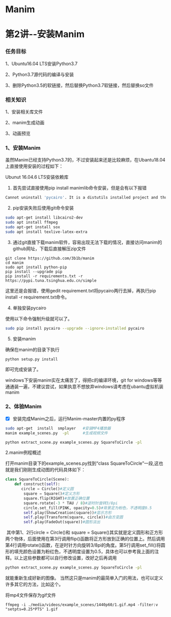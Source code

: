# Manim


# 第2讲--安装Manim

### 任务目标

1、Ubuntu16.04 LTS安装Python3.7

2、Python3.7源代码的编译与安装

3、删除Python3.5的软链接，然后替换Python3.7软链接，然后替换so文件

### 相关知识

1、安装相关库文件

2、manim生成动画

3、动画预览


### 1、安装Manim

   虽然Manim已经支持Python3.7的，不过安装起来还是比较麻烦，在Ubantu18.04上直接使用安装的过程如下：

Ubunut 16.04.6 LTS安装依赖库

1. 首先尝试直接使用pip install manimlib命令安装，但是会有以下报错

```bash
Cannot uninstall 'pycairo'. It is a distutils installed project and thus we cannot accurately determine which files belong to it which would lead to only a partial uninstall.
```

2. pip安装失败后使用git命令安装

```bash
sudo apt-get install libcairo2-dev
sudo apt install ffmpeg
sudo apt-get install sox
sudo apt install texlive-latex-extra
```

3. 通过git直接下载manim软件，容易出现无法下载的情况，直接访问manim的github网址，下载后直接解压zip文件

```shell
git clone https://github.com/3b1b/manim
cd manim
sudo apt install python-pip
pip install --upgrade pip
pip install -r requirements.txt -r https://pypi.tuna.tsinghua.edu.cn/simple
```

这里还是会报错，使用gedit requirement.txt将pycairo两行去掉，再执行pip install -r requirement.txt命令。

4. 单独安装pycairo

使用以下命令强制升级就可以了。

```bash
sudo pip install pycairo --upgrade --ignore-installed pycairo 
```

5. 安装manim

确保在manim的目录下执行

```python
python setup.py install
```

 即可完成安装了。

 windows下安装manim实在太痛苦了，得把c的编译环境，git for windows等等通通装一遍，不建议尝试，如果执意不想放弃windows请考虑在ubantu虚拟机装manim

### 2、体验Manim

- [x] 安装完成Manim之后，运行Manim-master内置的py程序

```bash
sudo apt-get  install  smplayer   #安装MP4播放器
manim example_scenes.py  -pl      #生成视频文件

python extract_scene.py example_scenes.py SquareToCircle -pl
```

   2.manim例程概述 

   打开manim目录下的example_scenes.py找到“class SquareToCircle”一段,这也就是我们刚刚生成动图的代码具体如下：

```python
class SquareToCircle(Scene):
    def construct(self):
       circle = Circle()#定义圆
        square = Square()#定义方形
        square.flip(RIGHT)#放置正确位置
        square.rotate(-3 * TAU / 8)#逆时针旋转3/8pi
        circle.set_fill(PINK, opacity=0.5)#背景定为粉色，不透明度0.5
        self.play(ShowCreation(square))#显示方形
        self.play(Transform(square, circle))#由方变圆
        self.play(FadeOut(square))#圆形淡出
```

​    其中第1、2行circle = Circle()和 square = Square()其实就是定义圆形和正方形两个物体，后面使用在第3行调用flip()函数将正方形放到正确的位置上。然后调用第4行调用rotate()函数，在逆时针方向旋转3/8pi的角度。第5行调用set_fill()将圆形的填充颜色设置为粉红色，不透明度设置为0.5，具体也可以参考我上面的注释。以上这些参数都可以自行修改设置，改好之后再调用

```bash
python extract_scene.py example_scenes.py SquareToCircle -pl
```

 就能重新生成好新的图像。 当然这只是manim的最简单入门的用法，也可以定义许多其它的方法，比如这个。

将mp4文件保存为gif文件

```shell
ffmpeg -i ./media/videos/example_scenes/1440p60/1.gif.mp4 -filter:v "setpts=0.25*PTS" 1.gif
```
